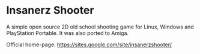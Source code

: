 Insanerz Shooter
================

A simple open source 2D old school shooting game for Linux, Windows and PlayStation Portable. It was also ported to Amiga.

Official home-page: https://sites.google.com/site/insanerzshooter/
